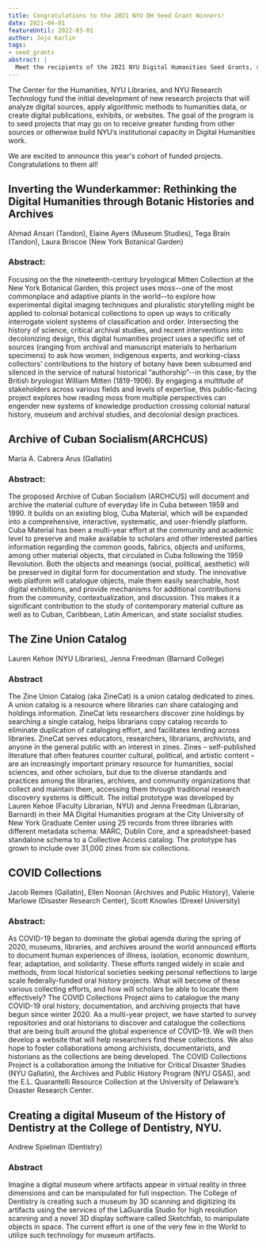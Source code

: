```yaml
---
title: Congratulations to the 2021 NYU DH Seed Grant Winners!
date: 2021-04-01
featureUntil: 2022-03-01
author: Jojo Karlin
tags:
- seed_grants
abstract: |
  Meet the recipients of the 2021 NYU Digital Humanities Seed Grants, sponsored by the NYU Center for Humanities, NYU Libraries, and NYU Research Technology.
---
```


The Center for the Humanities, NYU Libraries, and NYU Research Technology fund the initial development of new research projects that will analyze digital sources, apply algorithmic methods to humanities data, or create digital publications, exhibits, or websites. The goal of the program is to seed projects that may go on to receive greater funding from other sources or otherwise build NYU’s institutional capacity in Digital Humanities work.

We are excited to announce this year's cohort of funded projects. Congratulations to them all!


## Inverting the Wunderkammer: Rethinking the Digital Humanities through Botanic Histories and Archives
Ahmad Ansari (Tandon), Elaine Ayers (Museum Studies), Tega Brain (Tandon), Laura Briscoe (New York Botanical Garden)

### Abstract:
Focusing on the the nineteenth-century bryological Mitten Collection at the New York Botanical Garden, this project uses moss--one of the most commonplace and adaptive plants in the world--to explore how experimental digital imaging techniques and pluralistic storytelling might be applied to colonial botanical collections to open up ways to critically interrogate violent systems of classification and order. Intersecting the history of science, critical archival studies, and recent interventions into decolonizing design, this digital humanities project uses a specific set of sources (ranging from archival and manuscript materials to herbarium specimens) to ask how women, indigenous experts, and working-class collectors’ contributions to the history of botany have been subsumed and silenced in the service of natural historical “authorship”--in this case, by the British bryologist William Mitten (1819-1906). By engaging a multitude of stakeholders across various fields and levels of expertise, this public-facing project explores how reading moss from multiple perspectives can engender new systems of knowledge production crossing colonial natural history, museum and archival studies, and decolonial design practices.

## Archive of Cuban Socialism(ARCHCUS)
Maria A. Cabrera Arus (Gallatin)

### Abstract:
The proposed Archive of Cuban Socialism (ARCHCUS) will document and archive the material culture of everyday life in Cuba between 1959 and 1990. It builds on an existing blog, Cuba Material, which will be expanded into a comprehensive, interactive, systematic, and user-friendly platform. Cuba Material has been a multi-year effort at the community and academic level to preserve and make available to scholars and other interested parties information regarding the common goods, fabrics, objects and uniforms, among other material objects, that circulated in Cuba following the 1959 Revolution. Both the objects and meanings (social, political, aesthetic) will be preserved in digital form for documentation and study. The innovative web platform will catalogue objects, male them easily searchable, host digital exhibitions, and provide mechanisms for additional contributions from the community, contextualization, and discussion. This makes it a significant contribution to the study of contemporary material culture as well as to Cuban, Caribbean, Latin American, and state socialist studies.

## The Zine Union Catalog
Lauren Kehoe (NYU Libraries), Jenna Freedman (Barnard College)

### Abstract
The Zine Union Catalog (aka ZineCat) is a union catalog dedicated to zines. A union catalog is a resource where libraries can share cataloging and holdings information. ZineCat lets researchers discover zine holdings by searching a single catalog, helps librarians copy catalog records to eliminate duplication of cataloging effort, and facilitates lending across libraries. ZineCat serves educators, researchers, librarians, archivists, and anyone in the general public with an interest in zines. Zines – self-published literature that often features counter cultural, political, and artistic content – are an increasingly important primary resource for humanities, social sciences, and other scholars, but due to the diverse standards and practices among the libraries, archives, and community organizations that collect and maintain them, accessing them through traditional research discovery systems is difficult. The initial prototype was developed by Lauren Kehoe (Faculty Librarian, NYU) and Jenna Freedman (Librarian, Barnard) in their MA Digital Humanities program at the City University of New York Graduate Center using 25 records from three libraries with different metadata schema: MARC, Dublin Core, and a spreadsheet-based standalone schema to a Collective Access catalog. The prototype has grown to include over 31,000 zines from six collections.

## COVID Collections
Jacob Remes (Gallatin), Ellen Noonan (Archives and Public History), Valerie Marlowe (Disaster Research Center), Scott Knowles (Drexel University)

### Abstract:
As COVID-19 began to dominate the global agenda during the spring of 2020, museums, libraries, and archives around the world announced efforts to document human experiences of illness, isolation, economic downturn, fear, adaptation, and solidarity. These efforts ranged widely in scale and methods, from local historical societies seeking personal reflections to large scale federally-funded oral history projects. What will become of these various collecting efforts, and how will scholars be able to locate them effectively? The COVID Collections Project aims to catalogue the many COVID-19 oral history, documentation, and archiving projects that have begun since winter 2020. As a multi-year project, we have started to survey repositories and oral historians to discover and catalogue the collections that are being built around the global experience of COVID-19. We will then develop a website that will help researchers find these collections. We also hope to foster collaborations among archivists, documentarists, and historians as the collections are being developed. The COVID Collections Project is a collaboration among the Initiative for Critical Disaster Studies (NYU Gallatin), the Archives and Public History Program (NYU GSAS), and the E.L. Quarantelli Resource Collection at the University of Delaware’s Disaster Research Center.

## Creating a digital Museum of the History of Dentistry at the College of Dentistry, NYU.
Andrew Spielman (Dentistry)

### Abstract
Imagine a digital museum where artifacts appear in virtual reality in three dimensions and can be manipulated for full inspection. The College of Dentistry is creating such a museum by 3D scanning and digitizing its artifacts using the services of the LaGuardia Studio for high resolution scanning and a novel 3D display software called Sketchfab, to manipulate objects in space. The current effort is one of the very few in the World to utilize such technology for museum artifacts.
